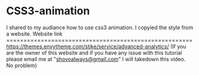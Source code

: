 # CSS3-animation
I shared to my audiance how to use css3 animation. I copyied the style from a website. Website link ====================================================== https://themes.envytheme.com/stike/service/advanced-analytics/ (If you are the owner of this website and if you have any issue with this tutorial please email me at "shovoalways@gmail.com" I will takedown this video. No problem)
